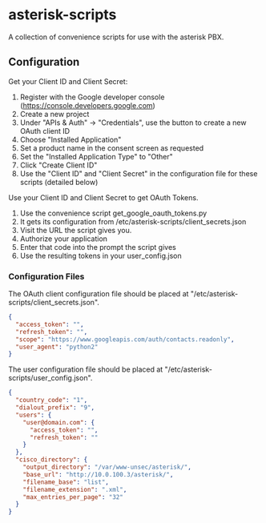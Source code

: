 # asterisk-scripts
A collection of convenience scripts for use with the asterisk PBX.

## Configuration

Get your Client ID and Client Secret:

1. Register with the Google developer console (https://console.developers.google.com)
2. Create a new project
3. Under "APIs & Auth" -> "Credentials", use the button to create a new OAuth client ID
4. Choose "Installed Application"
5. Set a product name in the consent screen as requested
6. Set the "Installed Application Type" to "Other"
7. Click "Create Client ID"
8. Use the "Client ID" and "Client Secret" in the configuration file for these scripts (detailed below)

Use your Client ID and Client Secret to get OAuth Tokens.

1. Use the convenience script get_google_oauth_tokens.py
2. It gets its configuration from /etc/asterisk-scripts/client_secrets.json
3. Visit the URL the script gives you.
4. Authorize your application
5. Enter that code into the prompt the script gives
6. Use the resulting tokens in your user_config.json

### Configuration Files

The OAuth client configuration file should be placed at "/etc/asterisk-scripts/client_secrets.json".

```json
{
  "access_token": "",
  "refresh_token": "",
  "scope": "https://www.googleapis.com/auth/contacts.readonly",
  "user_agent": "python2"
}
```

The user configuration file should be placed at "/etc/asterisk-scripts/user_config.json".

```json
{
  "country_code": "1",
  "dialout_prefix": "9",
  "users": {
    "user@domain.com": {
      "access_token": "",
      "refresh_token": ""
    }
  },
  "cisco_directory": {
    "output_directory": "/var/www-unsec/asterisk/",
    "base_url": "http://10.0.100.3/asterisk/",
    "filename_base": "list",
    "filename_extension": ".xml",
    "max_entries_per_page": "32"
  }
}
```
